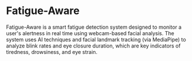 # Fatigue-Aware
Fatigue-Aware is a smart fatigue detection system designed to monitor a user's alertness in real time using webcam-based facial analysis. The system uses AI techniques and facial landmark tracking (via MediaPipe) to analyze blink rates and eye closure duration, which are key indicators of tiredness, drowsiness, and eye strain.
